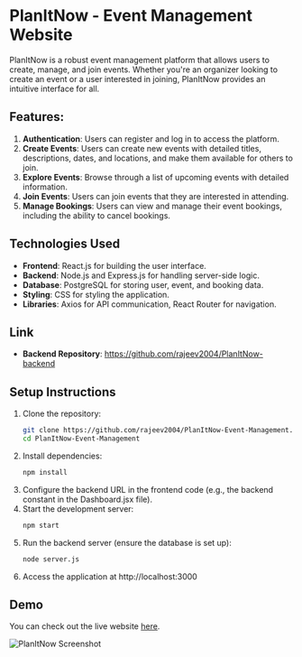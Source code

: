 # PlanItNow - Event Management Website

PlanItNow is a robust event management platform that allows users to create, manage, and join events. Whether you're an organizer looking to create an event or a user interested in joining, PlanItNow provides an intuitive interface for all.

## Features:
1. **Authentication**: Users can register and log in to access the platform.
2. **Create Events**: Users can create new events with detailed titles, descriptions, dates, and locations, and make them available for others to join.
3. **Explore Events**: Browse through a list of upcoming events with detailed information.
4. **Join Events**: Users can join events that they are interested in attending.
5. **Manage Bookings**: Users can view and manage their event bookings, including the ability to cancel bookings.

## Technologies Used

- **Frontend**: React.js for building the user interface.
- **Backend**: Node.js and Express.js for handling server-side logic.
- **Database**: PostgreSQL for storing user, event, and booking data.
- **Styling**: CSS for styling the application.
- **Libraries**: Axios for API communication, React Router for navigation.

## Link

- **Backend Repository**: https://github.com/rajeev2004/PlanItNow-backend

## Setup Instructions

1. Clone the repository:
   ```bash
   git clone https://github.com/rajeev2004/PlanItNow-Event-Management.git
   cd PlanItNow-Event-Management
2. Install dependencies:
    ```bash
    npm install
3. Configure the backend URL in the frontend code (e.g., the backend constant in the Dashboard.jsx file).
4. Start the development server:
    ```bash
    npm start
5. Run the backend server (ensure the database is set up):
    ```bash
    node server.js
6. Access the application at http://localhost:3000

## Demo

You can check out the live website [here](https://rajeev2004.github.io/PlanItNow-Event-Management/).

![PlanItNow Screenshot](https://raw.githubusercontent.com/rajeev2004/PlanItNow-Event-Management/refs/heads/main/src/assets/Screenshot%202025-02-09%20192337.png?raw=true)